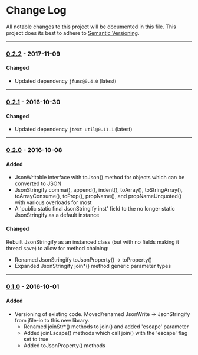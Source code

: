# Change Log
All notable changes to this project will be documented in this file.
This project does its best to adhere to [Semantic Versioning](http://semver.org/).


--------
### [0.2.2](N/A) - 2017-11-09
#### Changed
* Updated dependency `jfunc@0.4.0` (latest)


--------
### [0.2.1](https://github.com/TeamworkGuy2/JsonStringify/commit/4cea6f77c21f40388af15d1ca67642ac852658dc) - 2016-10-30
#### Changed
* Updated dependency `jtext-util@0.11.1` (latest)


--------
### [0.2.0](https://github.com/TeamworkGuy2/JsonStringify/commit/cf4cce0fe16b4477c72fc7f749aee2337a0b31e1) - 2016-10-08
#### Added
* JsonWritable interface with toJson() method for objects which can be converted to JSON
* JsonStringify comma(), append(), indent(), toArray(), toStringArray(), toArrayConsume(), toProp(), propName(), and propNameUnquoted() with various overloads for most
* A 'public static final JsonStringify inst' field to the no longer static JsonStringify as a default instance

#### Changed
Rebuilt JsonStringify as an instanced class (but with no fields making it thread save) to allow for method chaining:
* Renamed JsonStringify toJsonProperty() -> toProperty()
* Expanded JsonStringify join*() method generic parameter types


--------
### [0.1.0](https://github.com/TeamworkGuy2/JsonStringify/commit/b72db5682880abffedf4af40c08ad8d39129cc52) - 2016-10-01
#### Added
* Versioning of existing code.  Moved/renamed JsonWrite -> JsonStringify from jfile-io to this new library.
  * Renamed joinStr*() methods to join() and added 'escape' parameter
  * Added joinEscape() methods which call join() with the 'escape' flag set to true
  * Added toJsonProperty() methods
